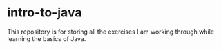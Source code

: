 # intro-to-java

This repository is for storing all the exercises I am working through while learning the basics of Java.